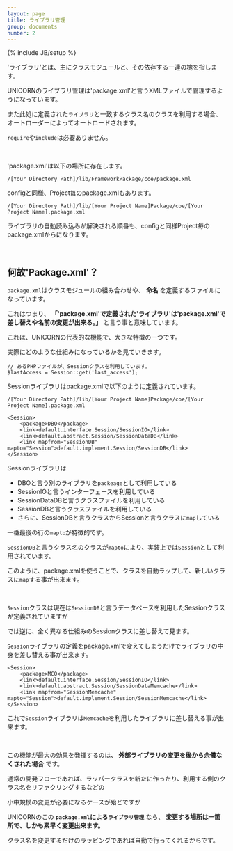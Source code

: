 ```yaml
---
layout: page
title: ライブラリ管理
group: documents
number: 2
---
```

{% include JB/setup %}

'ライブラリ'とは、主にクラスモジュールと、その依存する一連の塊を指します。

UNICORNのライブラリ管理は'package.xml'と言うXMLファイルで管理するようになっています。

また此処に定義された`ライブラリ`と一致するクラス名のクラスを利用する場合、オートローダーによってオートロードされます。

`require`や`include`は必要ありません。

<br/>

'package.xml'は以下の場所に存在します。

```
/[Your Directory Path]/lib/FrameworkPackage/coe/package.xml
```

configと同様、Project毎のpackage.xmlもあります。

```
/[Your Directory Path]/lib/[Your Project Name]Package/coe/[Your Project Name].package.xml
```

ライブラリの自動読み込みが解決される順番も、configと同様Project毎のpackage.xmlからになります。

<br/>

## 何故'Package.xml'？
`package.xml`はクラスモジュールの組み合わせや、 **命名** を定義するファイルになっています。

これはつまり、 **「'package.xml'で定義された'ライブラリ'は'package.xml'で差し替えや名前の変更が出来る。」** と言う事と意味しています。

これは、UNICORNの代表的な機能で、大きな特徴の一つです。

実際にどのような仕組みになっているかを見ていきます。

    // あるPHPファイルが、Sessionクラスを利用しています。
    $lastAccess = Session::get('last_access');

Sessionライブラリはpackage.xmlで以下のように定義されています。

```
/[Your Directory Path]/lib/[Your Project Name]Package/coe/[Your Project Name].package.xml
```

    <Session>
    	<package>DBO</package>
    	<link>default.interface.Session/SessionIO</link>
    	<link>default.abstract.Session/SessionDataDB</link>
    	<link mapfrom="SessionDB" mapto="Session">default.implement.Session/SessionDB</link>
    </Session>

Sessionライブラリは

* DBOと言う別のライブラリを`packeage`として利用している
* SessionIOと言うインターフェースを利用している
* SessionDataDBと言うクラスファイルを利用している
* SessionDBと言うクラスファイルを利用している
* さらに、SessionDBと言うクラスからSessionと言うクラスに`map`している

一番最後の行の`mapto`が特徴的です。

`SessionDB`と言うクラス名のクラスが`mapto`により、実装上では`Session`として利用されています。

このように、package.xmlを使うことで、クラスを自動ラップして、新しいクラスに`map`する事が出来ます。

<br/>

`Session`クラスは現在は`SessionDB`と言うデータベースを利用したSessionクラスが定義されていますが

では逆に、全く異なる仕組みのSessionクラスに差し替えて見ます。


`Session`ライブラリの定義をpackage.xmlで変えてしまうだけでライブラリの中身を差し替える事が出来ます。

    <Session>
    	<package>MCO</package>
    	<link>default.interface.Session/SessionIO</link>
    	<link>default.abstract.Session/SessionDataMemcache</link>
    	<link mapfrom="SessionMemcache" mapto="Session">default.implement.Session/SessionMemcache</link>
    </Session>

これで`Session`ライブラリは`Memcache`を利用したライブラリに差し替える事が出来ます。

<br/>

この機能が最大の効果を発揮するのは、 **外部ライブラリの変更を後から余儀なくされた場合** です。

通常の開発フローであれば、ラッパークラスを新たに作ったり、利用する側のクラス名をリファクリングするなどの

小中規模の変更が必要になるケースが殆どですが

UNICORNのこの **`package.xml`による`ライブラリ管理`** なら、 **変更する場所は一箇所で、しかも素早く変更出来ます。** 

クラス名を変更するだけのラッピングであれば自動で行ってくれるからです。
